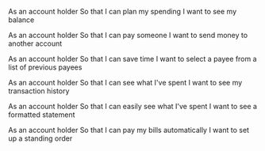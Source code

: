 As an account holder
So that I can plan my spending
I want to see my balance


As an account holder
So that I can pay someone
I want to send money to another account


As an account holder
So that I can save time
I want to select a payee from a list of previous payees


As an account holder
So that I can see what I've spent
I want to see my transaction history


As an account holder
So that I can easily see what I've spent
I want to see a formatted statement


As an account holder
So that I can pay my bills automatically
I want to set up a standing order
